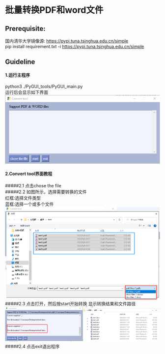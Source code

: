 # 批量转换PDF和word文件
## Prerequisite:
国内清华大学镜像源: https://pypi.tuna.tsinghua.edu.cn/simple  
pip install requirement.txt -i https://pypi.tuna.tsinghua.edu.cn/simple  
## Guideline
#### 1.运行主程序
python3 ./PyGUI_tools/PyGUI_main.py  
运行后会显示如下界面
![image](sample_image/PyGUI.png)
#### 2.Convert tool界面教程
#####2.1 点击chose the file  
#####2.2 如图所示，选择需要转换的文件  
红框:选择文件类型  
蓝框:选择一个或多个文件
![image](sample_image/chose_files.png)
#####2.3 点击打开，然后按start开始转换 
显示转换结果和文件路径
![image](sample_image/result.png)
#####2.4 点击exit退出程序 